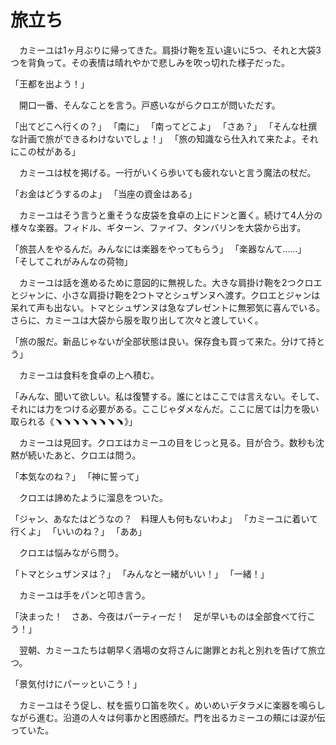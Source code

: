 # 旅立ち

　カミーユは1ヶ月ぶりに帰ってきた。肩掛け鞄を互い違いに5つ、それと大袋3つを背負って。その表情は晴れやかで悲しみを吹っ切れた様子だった。

「王都を出よう！」

　開口一番、そんなことを言う。戸惑いながらクロエが問いただす。

「出てどこへ行くの？」
「南に」
「南ってどこよ」
「さあ？」
「そんな杜撰な計画で旅ができるわけないでしょ！」
「旅の知識なら仕入れて来たよ。それにこの杖がある」

　カミーユは杖を掲げる。一行がいくら歩いても疲れないと言う魔法の杖だ。

「お金はどうするのよ」
「当座の資金はある」

　カミーユはそう言うと重そうな皮袋を食卓の上にドンと置く。続けて4人分の様々な楽器。フィドル、ギターン、ファイフ、タンバリンを大袋から出す。

「旅芸人をやるんだ。みんなには楽器をやってもらう」
「楽器なんて……」
「そしてこれがみんなの荷物」

　カミーユは話を進めるために意図的に無視した。大きな肩掛け鞄を2つクロエとジャンに、小さな肩掛け鞄を2つトマとシュザンヌへ渡す。クロエとジャンは呆れて声も出ない。トマとシュザンヌは急なプレゼントに無邪気に喜んでいる。さらに、カミーユは大袋から服を取り出して次々と渡していく。

「旅の服だ。新品じゃないが全部状態は良い。保存食も買って来た。分けて持とう」

　カミーユは食料を食卓の上へ積む。

「みんな、聞いて欲しい。私は復讐する。誰にとはここでは言えない。そして、それには力をつける必要がある。ここじゃダメなんだ。ここに居ては|力を吸い取られる《﹅﹅﹅﹅﹅﹅﹅﹅》」

　カミーユは見回す。クロエはカミーユの目をじっと見る。目が合う。数秒も沈黙が続いたあと、クロエは問う。

「本気なのね？」
「神に誓って」

　クロエは諦めたように溜息をついた。

「ジャン、あなたはどうなの？　料理人も何もないわよ」
「カミーユに着いて行くよ」
「いいのね？」
「ああ」

　クロエは悩みながら問う。

「トマとシュザンヌは？」
「みんなと一緒がいい！」
「一緒！」

　カミーユは手をパンと叩き言う。

「決まった！　さあ、今夜はパーティーだ！　足が早いものは全部食べて行こう！」



　翌朝、カミーユたちは朝早く酒場の女将さんに謝罪とお礼と別れを告げて旅立つ。

「景気付けにパーッといこう！」

　カミーユはそう促し、杖を振り口笛を吹く。めいめいデタラメに楽器を鳴らしながら進む。沿道の人々は何事かと困惑顔だ。門を出るカミーユの頰には涙が伝っていた。
